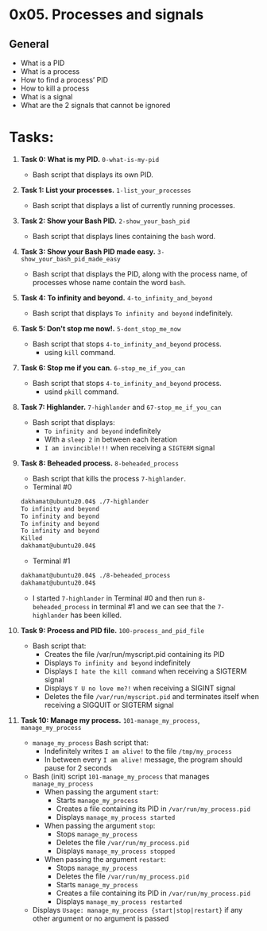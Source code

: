 # 0x05. Processes and signals

## General
  - What is a PID
  - What is a process
  - How to find a process’ PID
  - How to kill a process
  - What is a signal
  - What are the 2 signals that cannot be ignored

# Tasks:

1. **Task 0: What is my PID.** `0-what-is-my-pid`
   - Bash script that displays its own PID.

2. **Task 1: List your processes.** `1-list_your_processes`
   - Bash script that displays a list of currently running processes.

3. **Task 2: Show your Bash PID.** `2-show_your_bash_pid`
   - Bash script that displays lines containing the `bash` word.

4. **Task 3: Show your Bash PID made easy.** `3-show_your_bash_pid_made_easy`
   - Bash script that displays the PID, along with the process name, of processes whose name contain the word `bash`.

5. **Task 4: To infinity and beyond.** `4-to_infinity_and_beyond`
   - Bash script that displays `To infinity and beyond` indefinitely.

6. **Task 5: Don't stop me now!.** `5-dont_stop_me_now`
   - Bash script that stops `4-to_infinity_and_beyond` process.
     - using `kill` command.

7. **Task 6: Stop me if you can.** `6-stop_me_if_you_can`
   - Bash script that stops `4-to_infinity_and_beyond` process.
     - usind `pkill` command.

8. **Task 7: Highlander.** `7-highlander` and `67-stop_me_if_you_can`
   - Bash script that displays:
     - `To infinity and beyond` indefinitely
     - With a `sleep 2` in between each iteration
     - `I am invincible!!!` when receiving a `SIGTERM` signal

9. **Task 8: Beheaded process.** `8-beheaded_process`
   - Bash script that kills the process `7-highlander`.
   - Terminal #0   
   ```bash
   dakhamat@ubuntu20.04$ ./7-highlander
   To infinity and beyond
   To infinity and beyond
   To infinity and beyond
   To infinity and beyond
   Killed
   dakhamat@ubuntu20.04$ 
   ```
   - Terminal #1
   ```bash
   dakhamat@ubuntu20.04$ ./8-beheaded_process
   dakhamat@ubuntu20.04$ 
   ```
   - I started `7-highlander` in Terminal #0 and then run `8-beheaded_process` in terminal #1 and we can see that the `7-highlander` has been killed.

10. **Task 9: Process and PID file.** `100-process_and_pid_file`
    - Bash script that:
      - Creates the file /var/run/myscript.pid containing its PID
      - Displays `To infinity and beyond` indefinitely
      - Displays `I hate the kill command` when receiving a SIGTERM signal
      - Displays `Y U no love me?!` when receiving a SIGINT signal
      - Deletes the file `/var/run/myscript.pid` and terminates itself when receiving a SIGQUIT or SIGTERM signal

11. **Task 10: Manage my process.** `101-manage_my_process`, `manage_my_process`
    - `manage_my_process` Bash script that:
      - Indefinitely writes `I am alive!` to the file `/tmp/my_process`
      - In between every `I am alive!` message, the program should pause for 2 seconds
    - Bash (init) script `101-manage_my_process` that manages `manage_my_process`
      - When passing the argument `start`:
        - Starts `manage_my_process`
        - Creates a file containing its PID in `/var/run/my_process.pid`
        - Displays `manage_my_process started`
      - When passing the argument `stop`:
        - Stops `manage_my_process`
        - Deletes the file `/var/run/my_process.pid`
        - Displays `manage_my_process stopped`
      - When passing the argument `restart`:
        - Stops `manage_my_process`
        - Deletes the file `/var/run/my_process.pid`
        - Starts `manage_my_process`
        - Creates a file containing its PID in `/var/run/my_process.pid`
        - Displays `manage_my_process restarted`
    - Displays `Usage: manage_my_process {start|stop|restart}` if any other argument or no argument is passed

